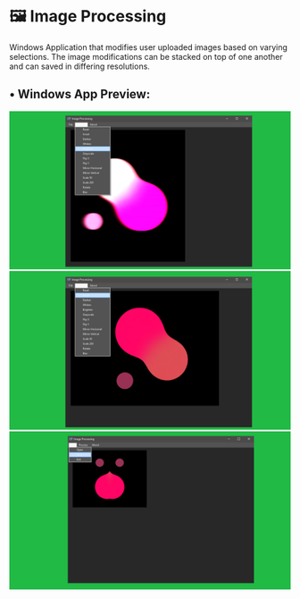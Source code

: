 # 🖼️ Image Processing
Windows Application that modifies user uploaded images based on varying selections. The image modifications can be stacked on top of one another and can saved in differing resolutions.


## • Windows App Preview:


<p float="left">
  <img src="https://raw.githubusercontent.com/RonanAlmeida/ImageProcessing/master/preview_images/IMGP3.bd8e33dd.png">
  <img src="https://raw.githubusercontent.com/RonanAlmeida/ImageProcessing/master/preview_images/IMGP2.9e7e9a87.png">
<img src="https://raw.githubusercontent.com/RonanAlmeida/ImageProcessing/master/preview_images/IMGP5.5e85b8f7.png">
 </p>

